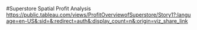 #Superstore Spatial Profit Analysis
https://public.tableau.com/views/ProfitOverviewofSuperstore/Story1?:language=en-US&:sid=&:redirect=auth&:display_count=n&:origin=viz_share_link
